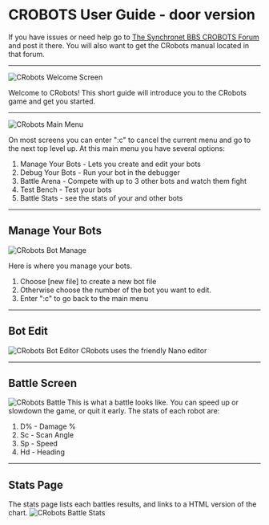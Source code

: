 CROBOTS User Guide - door version
=======

If you have issues or need help go to [The Synchronet BBS CROBOTS Forum](https://synchronetbbs.org/index.php/forum/crobots)  and post it there. You will also want to get the CRobots manual located in that forum.

***

![CRobots Welcome Screen](https://synchronetbbs.org/CRobots_Guide_Images/CR_Welcome.png) 

Welcome to CRobots! This short guide will introduce you to the CRobots game and get you started.

***

![CRobots Main Menu](https://synchronetbbs.org/CRobots_Guide_Images/CR_MainMenu.png) 

On most screens you can enter ":c" to cancel the current menu and go to the next top level up. At this main menu you have several options:
1. Manage Your Bots - Lets you create and edit your bots
2. Debug Your Bots - Run your bot in the debugger
3. Battle Arena - Compete with up to 3 other bots and watch them fight
4. Test Bench - Test your bots
5. Battle Stats - see the stats of your and other bots

***

Manage Your Bots
--
![CRobots Bot Manage](https://synchronetbbs.org/CRobots_Guide_Images/CR_BotManage.png) 

Here is where you manage your bots.
1. Choose [new file] to create a new bot file
2. Otherwise choose the number of the bot you want to edit.
3. Enter ":c" to go back to the main menu

***

Bot Edit
--
![CRobots Bot Editor](https://synchronetbbs.org/CRobots_Guide_Images/CR_BotEdit.png) 
CRobots uses the friendly Nano editor

***

Battle Screen
--
![CRobots Battle](https://synchronetbbs.org/CRobots_Guide_Images/CR_BattleScreen.png) 
This is what a battle looks like. You can speed up or slowdown the game, or quit it early. The stats of each robot are:
1. D% - Damage %
2. Sc - Scan Angle
3. Sp - Speed
4. Hd - Heading

***

Stats Page
--
The stats page lists each battles results, and links to a HTML version of the chart.
![CRobots Battle Stats](https://synchronetbbs.org/CRobots_Guide_Images/CR_Stats.png) 

